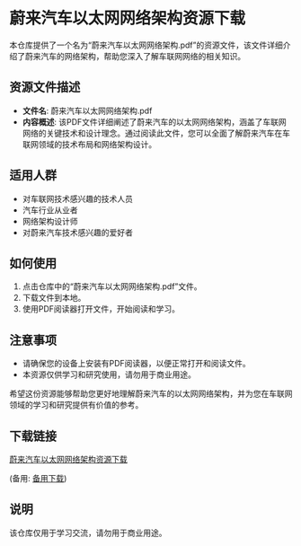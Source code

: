 # 蔚来汽车以太网网络架构资源下载

本仓库提供了一个名为“蔚来汽车以太网网络架构.pdf”的资源文件，该文件详细介绍了蔚来汽车的网络架构，帮助您深入了解车联网网络的相关知识。

## 资源文件描述

- **文件名**: 蔚来汽车以太网网络架构.pdf
- **内容概述**: 该PDF文件详细阐述了蔚来汽车的以太网网络架构，涵盖了车联网网络的关键技术和设计理念。通过阅读此文件，您可以全面了解蔚来汽车在车联网领域的技术布局和网络架构设计。

## 适用人群

- 对车联网技术感兴趣的技术人员
- 汽车行业从业者
- 网络架构设计师
- 对蔚来汽车技术感兴趣的爱好者

## 如何使用

1. 点击仓库中的“蔚来汽车以太网网络架构.pdf”文件。
2. 下载文件到本地。
3. 使用PDF阅读器打开文件，开始阅读和学习。

## 注意事项

- 请确保您的设备上安装有PDF阅读器，以便正常打开和阅读文件。
- 本资源仅供学习和研究使用，请勿用于商业用途。

希望这份资源能够帮助您更好地理解蔚来汽车的以太网网络架构，并为您在车联网领域的学习和研究提供有价值的参考。

## 下载链接
[蔚来汽车以太网网络架构资源下载](https://pan.quark.cn/s/3801cd265025) 

(备用: [备用下载](https://pan.baidu.com/s/10x2VgKHTujQRdGx31XPQ1w?pwd=1234))

## 说明

该仓库仅用于学习交流，请勿用于商业用途。
